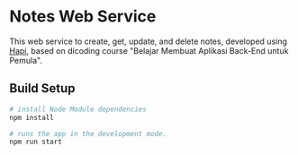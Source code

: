 # Notes Web Service
This web service to create, get, update, and delete notes, developed using [Hapi](https://hapi.dev/), based on dicoding course "Belajar Membuat Aplikasi Back-End untuk Pemula".

## Build Setup
``` bash
# install Node Module dependencies
npm install

# runs the app in the development mode.
npm run start

```